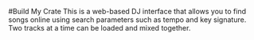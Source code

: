 #Build My Crate
This is a web-based DJ interface that allows you to find songs online using
search parameters such as tempo and key signature. Two tracks at a time can be
loaded and mixed together.
